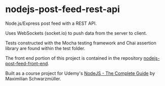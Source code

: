 # nodejs-post-feed-rest-api

Node.js/Express post feed with a REST API.

Uses WebSockets (socket.io) to push data from the server to client.

Tests constructed with the Mocha testing framework and Chai assertion library are found within the test folder.

The front end portion of this project is contained in the repository [nodejs-post-feed-front-end](https://github.com/nataliecardot/nodejs-post-feed-front-end).

Built as a course project for Udemy's [NodeJS - The Complete Guide](https://www.udemy.com/course/nodejs-the-complete-guide/) by Maximilian Schwarzmüller.
